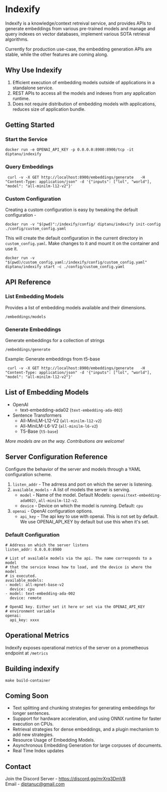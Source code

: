 # Indexify

Indexify is a knowledge/context retreival service, and provides APIs to generate embeddings from various pre-trained models and manage and query indexes on vector databases,
implement various SOTA retrieval algorithms.

Currently for production use-case, the embedding generation APIs are stable, while the other features are coming along.

## Why Use Indexify
1. Efficient execution of embedding models outside of applications in a standalone service.
2. REST APIs to access all the models and indexes from any application runtime.
4. Does not require distribution of embedding models with applications, reduces size of application bundle.

## Getting Started

### Start the Service
```
docker run -e OPENAI_API_KEY -p 0.0.0.0:8900:8900/tcp -it diptanu/indexify
```

### Query Embeddings 
```
 curl -v -X GET http://localhost:8900/embeddings/generate   -H "Content-Type: application/json" -d '{"inputs": ["lol", "world"], "model": "all-minilm-l12-v2"}'
```

### Custom Configuration
Creating a custom configuration is easy by tweaking the default configuration -
```
docker run -v "$(pwd)":/indexify/config/ diptanu/indexify init-config ./config/custom_config.yaml
```
This will create the default configuration in the current directory in `custom_config.yaml`.
Make changes to it and mount it on the container and use it.
```
docker run -v "$(pwd)/custom_config.yaml:/indexify/config/custom_config.yaml" diptanu/indexify start -c ./config/custom_config.yaml
```

## API Reference

### List Embedding Models
Provides a list of embedding models available and their dimensions.

```
/embeddings/models
```
### Generate Embeddings
Generate embeddings for a collection of strings

```
/embeddings/generate
```
Example: Generate embeddings from t5-base
```
 curl -v -X GET http://localhost:8900/embeddings/generate   -H "Content-Type: application/json" -d '{"inputs": ["lol", "world"], "model": "all-minilm-l12-v2"}'
```

## List of Embedding Models
* OpenAI
   * text-embedding-ada02 (`text-embedding-ada-002`)
* Sentence Transformers
   * All-MiniLM-L12-V2 (`all-minilm-l12-v2`)
   * All-MiniLM-L6-V2 (`all-minilm-l6-v2`)
   * T5-Base (`t5-base`)

*More models are on the way. Contributions are welcome!* 

## Server Configuration Reference
Configure the behavior of the server and models through a YAML configuration scheme.
1. `listen_addr` - The adrress and port on which the server is listening.
2. `available_models` - A list of models the server is serving.
    *  `model` -  Name of the model. Default Models: `openai(text-embedding-ada002)`, `all-minilm-l12-v2`.
    *  `device` - Device on which the model is running. Default: `cpu`
3. `openai` - OpenAI configuration options.
    * `api_key` - The api key to use with openai. This is not set by default. We use OPENAI_API_KEY by default but use this when it's set.

### Default Configuration
```
# Address on which the server listens
listen_addr: 0.0.0.0:8900

# List of available models via the api. The name corresponds to a model
# that the service knows how to load, and the device is where the model
# is executed.
available_models:
- model: all-mpnet-base-v2
  device: cpu
- model: text-embedding-ada-002
  device: remote

# OpenAI key. Either set it here or set via the OPENAI_API_KEY
# environment variable
openai:
  api_key: xxxx
```

## Operational Metrics
Indexify exposes operational metrics of the server on a prometheous endpoint at `/metrics`

## Building indexify
```
make build-container
```

## Coming Soon
* Text splitting and chunking strategies for generating embeddings for longer sentences.
* Suppport for hardware acceleration, and using ONNX runtime for faster execution on CPUs.
* Retrieval strategies for dense embeddings, and a plugin mechanism to add new strategies.
* Resource Usage of Embedding Models.
* Asynchronous Embedding Generation for large corpuses of documents.
* Real Time Index updates

## Contact 
Join the Discord Server - https://discord.gg/mrXrq3DmV8 <br />
Email - diptanuc@gmail.com
